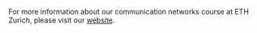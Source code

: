 For more information about our communication networks course at ETH Zurich, please visit our [website](https://comm-net.ethz.ch/).
